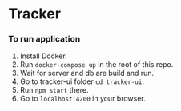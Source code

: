 # Tracker

### To run application

1. Install Docker.
2. Run `docker-compose up` in the root of this repo.
3. Wait for server and db are build and run.
4. Go to tracker-ui folder `cd tracker-ui`.
5. Run `npm start` there.
6. Go to `localhost:4200` in your browser.
